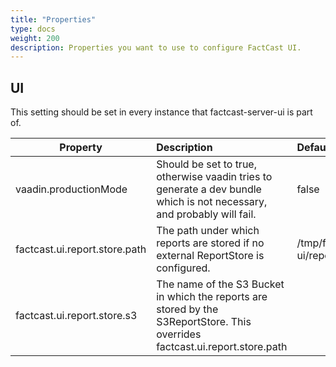 ```yaml
---
title: "Properties"
type: docs
weight: 200
description: Properties you want to use to configure FactCast UI.
---
```


## UI

This setting should be set in every instance that factcast-server-ui is part of.

| Property                      | Description                                                                                                                  | Default                 |
| ----------------------------- | :--------------------------------------------------------------------------------------------------------------------------- | :---------------------- |
| vaadin.productionMode         | Should be set to true, otherwise vaadin tries to generate a dev bundle which is not necessary, and probably will fail.       | false                   |
| factcast.ui.report.store.path | The path under which reports are stored if no external ReportStore is configured.                                            | /tmp/factcast-ui/report |
| factcast.ui.report.store.s3   | The name of the S3 Bucket in which the reports are stored by the S3ReportStore. This overrides factcast.ui.report.store.path |                         |
